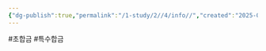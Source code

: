 ```yaml
---
{"dg-publish":true,"permalink":"/1-study/2//4/info//","created":"2025-04-29T18:57:33.650+09:00","updated":"2025-06-26T17:45:30.725+09:00"}
---
```


#초합금 #특수합금 